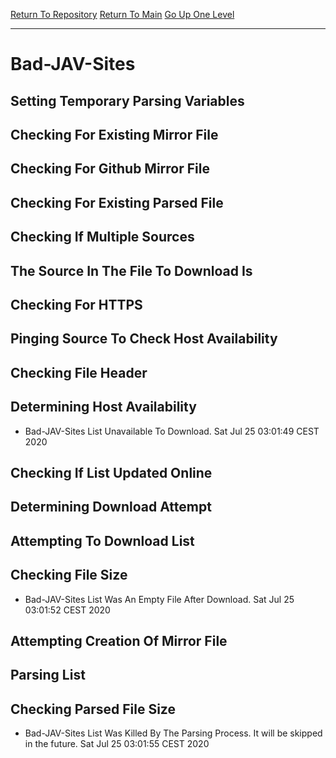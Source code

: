 [Return To Repository](https://github.com/bast69/piholeparser/)
[Return To Main](https://github.com/bast69/piholeparser/blob/master/RecentRunLogs/Mainlog.md)
[Go Up One Level](https://github.com/bast69/piholeparser/blob/master/RecentRunLogs/TopLevelScripts/30-Processing-External-Blacklists.md)
____________________________________
# Bad-JAV-Sites
## Setting Temporary Parsing Variables
## Checking For Existing Mirror File
## Checking For Github Mirror File
## Checking For Existing Parsed File
## Checking If Multiple Sources
## The Source In The File To Download Is
## Checking For HTTPS
## Pinging Source To Check Host Availability
## Checking File Header
## Determining Host Availability
* Bad-JAV-Sites List Unavailable To Download. Sat Jul 25 03:01:49 CEST 2020
## Checking If List Updated Online
## Determining Download Attempt
## Attempting To Download List
## Checking File Size
* Bad-JAV-Sites List Was An Empty File After Download. Sat Jul 25 03:01:52 CEST 2020
## Attempting Creation Of Mirror File
## Parsing List
## Checking Parsed File Size
* Bad-JAV-Sites List Was Killed By The Parsing Process. It will be skipped in the future. Sat Jul 25 03:01:55 CEST 2020
